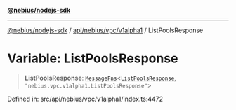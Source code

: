 [**@nebius/nodejs-sdk**](../../../../../README.md)

***

[@nebius/nodejs-sdk](../../../../../README.md) / [api/nebius/vpc/v1alpha1](../README.md) / ListPoolsResponse

# Variable: ListPoolsResponse

> **ListPoolsResponse**: [`MessageFns`](../../../../../runtime/protos/core/interfaces/MessageFns.md)\<[`ListPoolsResponse`](../interfaces/ListPoolsResponse.md), `"nebius.vpc.v1alpha1.ListPoolsResponse"`\>

Defined in: src/api/nebius/vpc/v1alpha1/index.ts:4472
